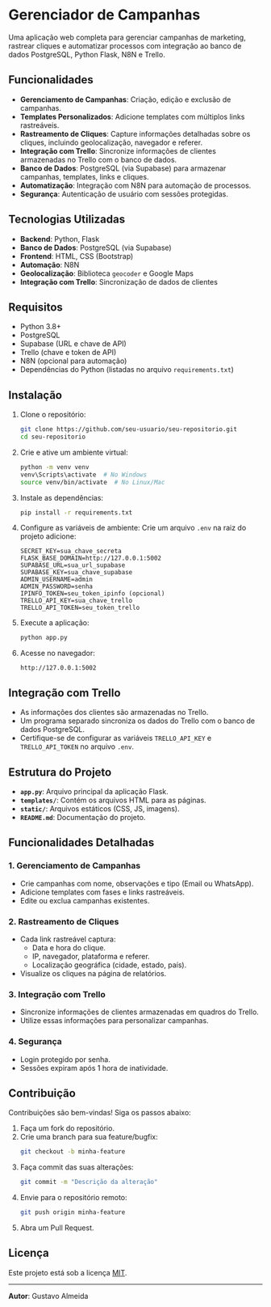 # Gerenciador de Campanhas

Uma aplicação web completa para gerenciar campanhas de marketing, rastrear cliques e automatizar processos com integração ao banco de dados PostgreSQL, Python Flask, N8N e Trello.

## Funcionalidades

- **Gerenciamento de Campanhas**: Criação, edição e exclusão de campanhas.
- **Templates Personalizados**: Adicione templates com múltiplos links rastreáveis.
- **Rastreamento de Cliques**: Capture informações detalhadas sobre os cliques, incluindo geolocalização, navegador e referer.
- **Integração com Trello**: Sincronize informações de clientes armazenadas no Trello com o banco de dados.
- **Banco de Dados**: PostgreSQL (via Supabase) para armazenar campanhas, templates, links e cliques.
- **Automatização**: Integração com N8N para automação de processos.
- **Segurança**: Autenticação de usuário com sessões protegidas.

## Tecnologias Utilizadas

- **Backend**: Python, Flask
- **Banco de Dados**: PostgreSQL (via Supabase)
- **Frontend**: HTML, CSS (Bootstrap)
- **Automação**: N8N
- **Geolocalização**: Biblioteca `geocoder` e Google Maps
- **Integração com Trello**: Sincronização de dados de clientes

## Requisitos

- Python 3.8+
- PostgreSQL
- Supabase (URL e chave de API)
- Trello (chave e token de API)
- N8N (opcional para automação)
- Dependências do Python (listadas no arquivo `requirements.txt`)

## Instalação

1. Clone o repositório:
   ```bash
   git clone https://github.com/seu-usuario/seu-repositorio.git
   cd seu-repositorio
   ```

2. Crie e ative um ambiente virtual:
   ```bash
   python -m venv venv
   venv\Scripts\activate  # No Windows
   source venv/bin/activate  # No Linux/Mac
   ```

3. Instale as dependências:
   ```bash
   pip install -r requirements.txt
   ```

4. Configure as variáveis de ambiente:
   Crie um arquivo `.env` na raiz do projeto adicione:
   ```env
   SECRET_KEY=sua_chave_secreta
   FLASK_BASE_DOMAIN=http://127.0.0.1:5002
   SUPABASE_URL=sua_url_supabase
   SUPABASE_KEY=sua_chave_supabase
   ADMIN_USERNAME=admin
   ADMIN_PASSWORD=senha
   IPINFO_TOKEN=seu_token_ipinfo (opcional)
   TRELLO_API_KEY=sua_chave_trello
   TRELLO_API_TOKEN=seu_token_trello
   ```

5. Execute a aplicação:
   ```bash
   python app.py
   ```

6. Acesse no navegador:
   ```
   http://127.0.0.1:5002
   ```

## Integração com Trello

- As informações dos clientes são armazenadas no Trello.
- Um programa separado sincroniza os dados do Trello com o banco de dados PostgreSQL.
- Certifique-se de configurar as variáveis `TRELLO_API_KEY` e `TRELLO_API_TOKEN` no arquivo `.env`.

## Estrutura do Projeto

- **`app.py`**: Arquivo principal da aplicação Flask.
- **`templates/`**: Contém os arquivos HTML para as páginas.
- **`static/`**: Arquivos estáticos (CSS, JS, imagens).
- **`README.md`**: Documentação do projeto.

## Funcionalidades Detalhadas

### 1. Gerenciamento de Campanhas
- Crie campanhas com nome, observações e tipo (Email ou WhatsApp).
- Adicione templates com fases e links rastreáveis.
- Edite ou exclua campanhas existentes.

### 2. Rastreamento de Cliques
- Cada link rastreável captura:
  - Data e hora do clique.
  - IP, navegador, plataforma e referer.
  - Localização geográfica (cidade, estado, país).
- Visualize os cliques na página de relatórios.

### 3. Integração com Trello
- Sincronize informações de clientes armazenadas em quadros do Trello.
- Utilize essas informações para personalizar campanhas.

### 4. Segurança
- Login protegido por senha.
- Sessões expiram após 1 hora de inatividade.

## Contribuição

Contribuições são bem-vindas! Siga os passos abaixo:

1. Faça um fork do repositório.
2. Crie uma branch para sua feature/bugfix:
   ```bash
   git checkout -b minha-feature
   ```
3. Faça commit das suas alterações:
   ```bash
   git commit -m "Descrição da alteração"
   ```
4. Envie para o repositório remoto:
   ```bash
   git push origin minha-feature
   ```
5. Abra um Pull Request.

## Licença

Este projeto está sob a licença [MIT](LICENSE).

---

**Autor**: Gustavo Almeida

